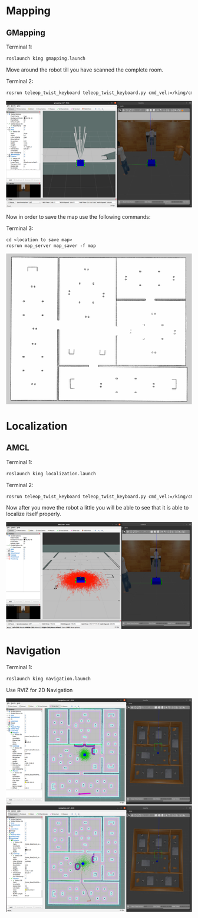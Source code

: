 # Mapping


## GMapping

Terminal 1:

```bash
roslaunch king gmapping.launch
```

Move around the robot till you have scanned the complete room. 

Terminal 2:

```bash
rosrun teleop_twist_keyboard teleop_twist_keyboard.py cmd_vel:=/king/cmd_vel
```

![Gmapping](/media/gmapping.png)

Now in order to save the map use the following commands:

Terminal 3:
```
cd <location to save map>
rosrun map_server map_saver -f map
```

![Scan](/media/MapScan.png)

# Localization
## AMCL

Terminal 1:

```bash
roslaunch king localization.launch
```

Terminal 2:

```bash
rosrun teleop_twist_keyboard teleop_twist_keyboard.py cmd_vel:=/king/cmd_vel
```

Now after you move the robot a little you will be able to see that it is able to localize itself properly.

![Localization](/media/localization.png)

# Navigation

Terminal 1:

```bash
roslaunch king navigation.launch
```

Use RVIZ for 2D Navigation

![Give Navigation](/media/navigation1.png)
![Robot goes to point](/media/navigation2.png)

